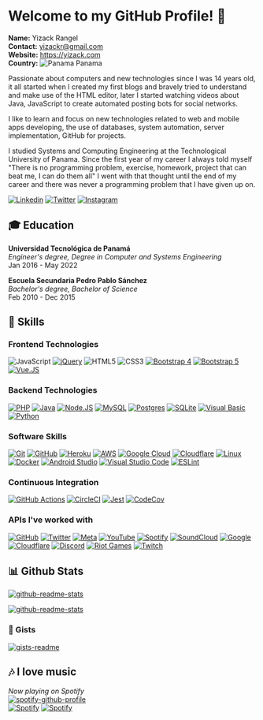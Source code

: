 # Welcome to my GitHub Profile! 👋
**Name:** Yizack Rangel \
**Contact:** yizackr@gmail.com \
**Website:** https://yizack.com \
**Country:** ![Panama](https://gist.githubusercontent.com/Yizack/260f39ecd845648c7e749fde1a18687b/raw/01875b5b95131280bd82e4d9ae170552694e2b73/Flag_of_Panama.svg) Panama

Passionate about computers and new technologies since I was 14 years old, it all started when I created my first blogs and bravely tried to understand and make use of the HTML editor, later I started watching videos about Java, JavaScript to create automated posting bots for social networks.

I like to learn and focus on new technologies related to web and mobile apps developing, the use of databases, system automation, server implementation, GitHub for projects.

I studied Systems and Computing Engineering at the Technological University of Panama. Since the first year of my career I always told myself "There is no programming problem, exercise, homework, project that can beat me, I can do them all" I went with that thought until the end of my career and there was never a programming problem that I have given up on.

[![Linkedin](https://img.shields.io/badge/linkedin-0A66C2?style=for-the-badge&logo=linkedin&logoColor=white)](https://www.linkedin.com/in/yizack/)
[![Twitter](https://img.shields.io/badge/twitter-1DA1F2?style=for-the-badge&logo=twitter&logoColor=white)](https://twitter.com/YizackR)
[![Instagram](https://img.shields.io/badge/Instagram-E4405F.svg?style=for-the-badge&logo=Instagram&logoColor=white)](https://instagram.com/YizackR)

## 🎓 Education
**Universidad Tecnológica de Panamá** \
*Engineer's degree, Degree in Computer and Systems Engineering* \
Jan 2016 - May 2022

**Escuela Secundaria Pedro Pablo Sánchez** \
*Bachelor's degree, Bachelor of Science* \
Feb 2010 - Dec 2015

## 📌 Skills
### Frontend Technologies
![JavaScript](https://img.shields.io/badge/javascript-F7DF1E.svg?style=for-the-badge&logo=javascript&logoColor=323330)
[![jQuery](https://img.shields.io/badge/jquery-0769AD.svg?style=for-the-badge&logo=jquery&logoColor=white)](https://jquery.com/)
![HTML5](https://img.shields.io/badge/html5-E34F26.svg?style=for-the-badge&logo=html5&logoColor=white)
![CSS3](https://img.shields.io/badge/css3-1572B6.svg?style=for-the-badge&logo=css3&logoColor=white)
[![Bootstrap 4](https://img.shields.io/badge/Bootstrap%204-563D7C.svg?style=for-the-badge&logo=bootstrap&logoColor=white)](https://getbootstrap.com/docs/4.6/getting-started/introduction/)
[![Bootstrap 5](https://img.shields.io/badge/Bootstrap%205-7952B3.svg?style=for-the-badge&logo=bootstrap&logoColor=white)](https://getbootstrap.com/)
[![Vue.JS](https://img.shields.io/badge/vue.js-35495e.svg?style=for-the-badge&logo=vuedotjs&logoColor=4FC08D)](https://vuejs.org/)

### Backend Technologies
[![PHP](https://img.shields.io/badge/php-777BB4.svg?style=for-the-badge&logo=php&logoColor=white)](https://www.php.net/)
[![Java](https://img.shields.io/badge/java-ED8B00.svg?style=for-the-badge&logo=java&logoColor=white)](https://www.oracle.com/java/)
[![Node.JS](https://img.shields.io/badge/node.js-339933?style=for-the-badge&logo=node.js&logoColor=white)](https://nodejs.org/)
[![MySQL](https://img.shields.io/badge/mysql-4479A1.svg?style=for-the-badge&logo=mysql&logoColor=white)](https://www.mysql.com/)
[![Postgres](https://img.shields.io/badge/postgres-316192.svg?style=for-the-badge&logo=postgresql&logoColor=white)](https://www.postgresql.org/)
[![SQLite](https://img.shields.io/badge/sqlite-003B57.svg?style=for-the-badge&logo=sqlite&logoColor=white)](https://www.sqlite.org/index.html)
[![Visual Basic](https://img.shields.io/badge/Visual%20Basic%20-5C2D91.svg?style=for-the-badge&logo=visual-studio&logoColor=white)](https://docs.microsoft.com/en-us/dotnet/visual-basic/)
[![Python](https://img.shields.io/badge/python-3776AB?style=for-the-badge&logo=python&logoColor=white)](https://www.python.org/)

### Software Skills
[![Git](https://img.shields.io/badge/git-F05033.svg?style=for-the-badge&logo=git&logoColor=white)](https://git-scm.com/)
[![GitHub](https://img.shields.io/badge/github-181717.svg?style=for-the-badge&logo=github&logoColor=white)](https://github.com/)
[![Heroku](https://img.shields.io/badge/heroku-430098.svg?style=for-the-badge&logo=heroku&logoColor=white)](https://heroku.com/)
[![AWS](https://img.shields.io/badge/AWS-FF9900.svg?style=for-the-badge&logo=amazon-aws&logoColor=white)](https://aws.amazon.com/)
[![Google Cloud](https://img.shields.io/badge/GoogleCloud-4285F4.svg?style=for-the-badge&logo=google-cloud&logoColor=white)](https://cloud.google.com/)
[![Cloudflare](https://img.shields.io/badge/Cloudflare-F38020?style=for-the-badge&logo=Cloudflare&logoColor=white)](https://www.cloudflare.com/)
[![Linux](https://img.shields.io/badge/Linux-FCC624?style=for-the-badge&logo=linux&logoColor=black)](https://www.linux.org/)
[![Docker](https://img.shields.io/badge/docker-2496ED.svg?style=for-the-badge&logo=docker&logoColor=white)](https://www.docker.com/)
[![Android Studio](https://img.shields.io/badge/Android%20Studio-3DDC84.svg?style=for-the-badge&logo=android-studio&logoColor=white)](https://developer.android.com/studio)
[![Visual Studio Code](https://img.shields.io/badge/VSCode-007ACC.svg?style=for-the-badge&logo=visual-studio-code&logoColor=white)](https://code.visualstudio.com/)
[![ESLint](https://img.shields.io/badge/ESLint-4B32C3?style=for-the-badge&logo=eslint&logoColor=white)](https://eslint.org/)

###  Continuous Integration
[![GitHub Actions](https://img.shields.io/badge/github%20actions-2671E5.svg?style=for-the-badge&logo=githubactions&logoColor=white)](https://docs.github.com/en/actions) 
[![CircleCI](https://img.shields.io/badge/circle%20ci-343434.svg?style=for-the-badge&logo=circleci&logoColor=white)](https://circleci.com/)
[![Jest](https://img.shields.io/badge/-jest-C21325?style=for-the-badge&logo=jest&logoColor=white)](https://jestjs.io/)
[![CodeCov](https://img.shields.io/badge/codecov-F01F7A.svg?style=for-the-badge&logo=codecov&logoColor=white)](https://codecov.io/)

### APIs I've worked with
[![GitHub](https://img.shields.io/badge/github%20api-181717.svg?style=for-the-badge&logo=github&logoColor=white)](https://docs.github.com/)
[![Twitter](https://img.shields.io/badge/twitter%20api-1DA1F2.svg?style=for-the-badge&logo=Twitter&logoColor=white)](https://developer.twitter.com/en/products/twitter-api)
[![Meta](https://img.shields.io/badge/meta%20api-0467DF.svg?style=for-the-badge&logo=meta&logoColor=white)](https://developers.facebook.com/)
[![YouTube](https://img.shields.io/badge/youtube%20api-FF0000.svg?style=for-the-badge&logo=YouTube&logoColor=white)](https://developers.google.com/youtube/v3)
[![Spotify](https://img.shields.io/badge/Spotify%20api-1DB954?style=for-the-badge&logo=spotify&logoColor=white)](https://developer.spotify.com/)
[![SoundCloud](https://img.shields.io/badge/soundcloud%20api-FF5500?style=for-the-badge&logo=soundcloud&logoColor=white)](https://developers.soundcloud.com/)
[![Google](https://img.shields.io/badge/google%20api-4285F4?style=for-the-badge&logo=google&logoColor=white)](https://developers.google.com/)
[![Cloudflare](https://img.shields.io/badge/Cloudflare%20api-F38020?style=for-the-badge&logo=Cloudflare&logoColor=white)](https://api.cloudflare.com/)
[![Discord](https://img.shields.io/badge/Discord%20api-5865F2.svg?style=for-the-badge&logo=discord&logoColor=white)](https://discord.com/developers/docs/intro)
[![Riot Games](https://img.shields.io/badge/Riot%20Games%20api-D32936.svg?style=for-the-badge&logo=riotgames&logoColor=white)](https://developer.riotgames.com/)
[![Twitch](https://img.shields.io/badge/Twitch%20api-9146FF.svg?style=for-the-badge&logo=Twitch&logoColor=white)](https://dev.twitch.tv/)

## 📊 Github Stats
[![github-readme-stats](https://github-readme-stats.vercel.app/api?username=Yizack&show_icons=true&include_all_commits=true&theme=github_dark&border_color=30363d&count_private=true)](https://github.com/Yizack)

[![github-readme-stats](https://github-readme-stats.vercel.app/api/top-langs/?username=Yizack&layout=compact&hide=python,visual+basic&count_private=false&theme=github_dark&border_color=30363d)](https://github.com/Yizack)


### 📄 Gists
[![gists-readme](https://gists-readme.yizack.com/api?user=yizack&theme=dark)](https://gist.github.com/Yizack)

## 🎶 I love music
*Now playing on Spotify* \
[![spotify-github-profile](https://spotify-github-profile.vercel.app/api/view?uid=dimatismusic&cover_image=true&theme=natemoo-re&bar_color=1DB954&bar_color_cover=false)](https://spotify-github-profile.vercel.app/api/view?uid=dimatismusic&redirect=true) \
[![Spotify](https://img.shields.io/badge/My%20Profile-1DB954?style=for-the-badge&logo=spotify&logoColor=white)](https://open.spotify.com/user/dimatismusic?si=9cf3f06496f44080)
[![Spotify](https://img.shields.io/badge/Artist%20Profile-1DB954?style=for-the-badge&logo=spotify&logoColor=white)](https://open.spotify.com/artist/0RAT9Q5WZwzJRJgTI38zJR?si=5563fcdbdef54b47)
